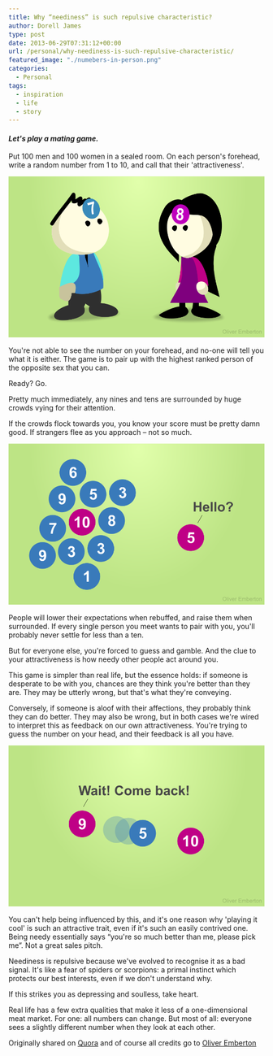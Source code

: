 ```yaml
---
title: Why “neediness” is such repulsive characteristic?
author: Dorell James
type: post
date: 2013-06-29T07:31:12+00:00
url: /personal/why-neediness-is-such-repulsive-characteristic/
featured_image: "./numebers-in-person.png"
categories:
  - Personal
tags:
  - inspiration
  - life
  - story
---
```


#### _Let's play a mating game._

Put 100 men and 100 women in a sealed room. On each person's forehead, write a random number from 1 to 10, and call that their 'attractiveness'.

![](./numebers-in-person.png)

You're not able to see the number on your forehead, and no-one will tell you what it is either. The game is to pair up with the highest ranked person of the opposite sex that you can.

Ready? Go.

Pretty much immediately, any nines and tens are surrounded by huge crowds vying for their attention.

If the crowds flock towards you, you know your score must be pretty damn good. If strangers flee as you approach &#8211; not so much.

![](./numbers-ranking.png)

People will lower their expectations when rebuffed, and raise them when surrounded. If every single person you meet wants to pair with you, you'll probably never settle for less than a ten.

But for everyone else, you're forced to guess and gamble. And the clue to your attractiveness is how needy other people act around you.

This game is simpler than real life, but the essence holds: if someone is desperate to be with you, chances are they think you're better than they are. They may be utterly wrong, but that's what they're conveying.

Conversely, if someone is aloof with their affections, they probably think they can do better. They may also be wrong, but in both cases we're wired to interpret this as feedback on our own attractiveness. You're trying to guess the number on your head, and their feedback is all you have.

![](./Dating-game-3.png)

You can't help being influenced by this, and it's one reason why 'playing it cool' is such an attractive trait, even if it's such an easily contrived one. Being needy essentially says &#8220;you're so much better than me, please pick me&#8221;. Not a great sales pitch.

Neediness is repulsive because we've evolved to recognise it as a bad signal. It's like a fear of spiders or scorpions: a primal instinct which protects our best interests, even if we don't understand why.

If this strikes you as depressing and soulless, take heart.

Real life has a few extra qualities that make it less of a one-dimensional meat market. For one: all numbers can change. But most of all: everyone sees a slightly different number when they look at each other.

Originally shared on <a href="http://www.quora.com/Psychology/Why-is-neediness-such-a-repulsive-characteristic" target="_blank">Quora</a> and of course all credits go to <a href="http://www.quora.com/Oliver-Emberton" target="_blank">Oliver Emberton</a>
